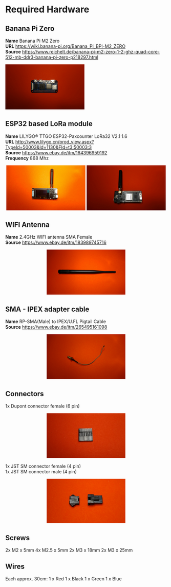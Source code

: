 # Required Hardware

## Banana Pi Zero

**Name** Banana Pi M2 Zero<br>
**URL** https://wiki.banana-pi.org/Banana_Pi_BPI-M2_ZERO<br>
**Source** https://www.reichelt.de/banana-pi-m2-zero-1-2-ghz-quad-core-512-mb-ddr3-banana-pi-zero-p218297.html<br>

<p align="left" width="60%">
  <img width="49%" src="images/parts/bPi_zero_front.jpg">
</p>


## ESP32 based LoRa module

**Name** LILYGO® TTGO ESP32-Paxcounter LoRa32 V2.1 1.6<br>
**URL** http://www.lilygo.cn/prod_view.aspx?TypeId=50003&Id=1130&FId=t3:50003:3<br>
**Source** https://www.ebay.de/itm/164396959192<br>
**Frequency** 868 Mhz<br>

<p align="center" width="60%">
  <img width="49%" src="images/parts/T3_front.jpg">
  <img width="49%" src="images/parts/T3_back.jpg">
</p>


## WIFI Antenna

**Name** 2.4GHz WIFI antenna SMA Female<br>
**Source** https://www.ebay.de/itm/183989745716<br>

<p align="center" width="60%">
  <img width="49%" src="images/parts/antenna.jpg">
</p>


## SMA - IPEX adapter cable

**Name** RP-SMA(Male) to IPEX/U.FL Pigtail Cable<br>
**Source** https://www.ebay.de/itm/265495161098<br>

<p align="center" width="60%">
  <img width="49%" src="images/parts/antenna_cable.jpg">
</p>


## Connectors

1x Dupont connector female (6 pin)<br>

<p align="center" width="60%">
  <img width="49%" src="images/parts/Dupont.jpg">
</p>

1x JST SM connector female (4 pin)<br>
1x JST SM connector male (4 pin)
<p align="center" width="60%">
  <img width="49%" src="images/parts/JST-SM.jpg">
</p>


## Screws

2x M2 x 5mm
4x M2.5 x 5mm
2x M3 x 18mm
2x M3 x 25mm


## Wires

Each approx. 30cm:
1 x Red
1 x Black
1 x Green
1 x  Blue


